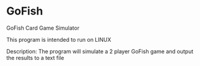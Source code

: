 # GoFish
GoFish Card Game Simulator

This program is intended to run on LINUX

Description: The program will simulate a 2 player GoFish game and output the results to a text file
